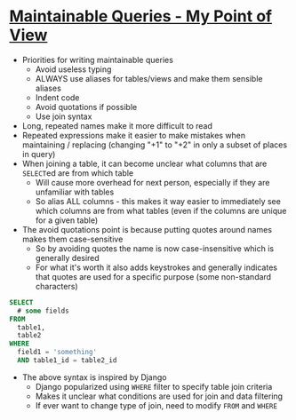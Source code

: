 # [Maintainable Queries - My Point of View](https://www.depesz.com/2009/01/04/maintainable-queries-my-point-of-view/)

* Priorities for writing maintainable queries
  * Avoid useless typing
  * ALWAYS use aliases for tables/views and make them sensible aliases
  * Indent code
  * Avoid quotations if possible
  * Use join syntax
* Long, repeated names make it more difficult to read
* Repeated expressions make it easier to make mistakes when maintaining / replacing (changing "+1" to "+2" in only a subset of places in query)
* When joining a table, it can become unclear what columns that are `SELECT`ed are from which table
  * Will cause more overhead for next person, especially if they are unfamiliar with tables
  * So alias ALL columns - this makes it way easier to immediately see which columns are from what tables (even if the columns are unique for a given table)
* The avoid quotations point is because putting quotes around names makes them case-sensitive
  * So by avoiding quotes the name is now case-insensitive which is generally desired
  * For what it's worth it also adds keystrokes and generally indicates that quotes are used for a specific purpose (some non-standard characters)

```sql
SELECT
  # some fields
FROM
  table1,
  table2
WHERE
  field1 = 'something'
  AND table1_id = table2_id
```

* The above syntax is inspired by Django
  * Django popularized using `WHERE` filter to specify table join criteria
  * Makes it unclear what conditions are used for join and data filtering
  * If ever want to change type of join, need to modify `FROM` and `WHERE`
